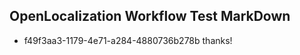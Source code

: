 ## OpenLocalization Workflow Test MarkDown
* f49f3aa3-1179-4e71-a284-4880736b278b thanks!

<!--HONumber=Aug16_HO4-->



